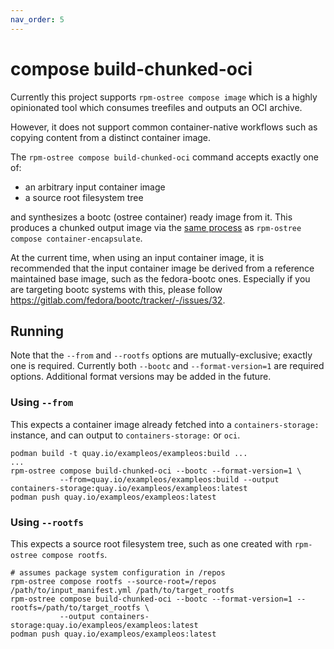```yaml
---
nav_order: 5
---
```


# compose build-chunked-oci

Currently this project supports `rpm-ostree compose image` which is a highly
opinionated tool which consumes treefiles and outputs an OCI archive.

However, it does not support common container-native workflows such
as copying content from a distinct container image.

The `rpm-ostree compose build-chunked-oci` command
accepts exactly one of:

- an arbitrary input container image
- a source root filesystem tree

and synthesizes a bootc (ostree container) ready image from it.  This
produces a chunked output image via the [same process](https://coreos.github.io/rpm-ostree/container/#creating-chunked-images)
as `rpm-ostree compose container-encapsulate`.

At the current time, when using an input container image, it is
recommended that the input container image be derived from a reference
maintained base image, such as the fedora-bootc ones. Especially if
you are targeting bootc systems with this, please follow
<https://gitlab.com/fedora/bootc/tracker/-/issues/32>.

## Running

Note that the `--from` and `--rootfs` options are mutually-exclusive;
exactly one is required.  Currently both `--bootc` and
`--format-version=1` are required options.  Additional format versions
may be added in the future.

### Using `--from`

This expects a container image already fetched into a `containers-storage:`
instance, and can output to `containers-storage:` or `oci`. 

```
podman build -t quay.io/exampleos/exampleos:build ...
...
rpm-ostree compose build-chunked-oci --bootc --format-version=1 \
           --from=quay.io/exampleos/exampleos:build --output containers-storage:quay.io/exampleos/exampleos:latest
podman push quay.io/exampleos/exampleos:latest
```

### Using `--rootfs`

This expects a source root filesystem tree, such as one created with
`rpm-ostree compose rootfs`.

```
# assumes package system configuration in /repos
rpm-ostree compose rootfs --source-root=/repos /path/to/input_manifest.yml /path/to/target_rootfs
rpm-ostree compose build-chunked-oci --bootc --format-version=1 --rootfs=/path/to/target_rootfs \
           --output containers-storage:quay.io/exampleos/exampleos:latest
podman push quay.io/exampleos/exampleos:latest
```
